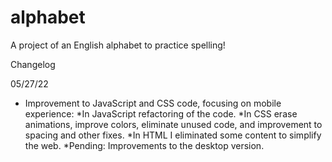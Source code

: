 # alphabet
A project of an English alphabet to practice spelling!

Changelog

05/27/22
- Improvement to JavaScript and CSS code, focusing on mobile experience:
    *In JavaScript refactoring of the code.
    *In CSS erase animations, improve colors, eliminate unused code, and improvement to spacing and other fixes.
    *In HTML I eliminated some content to simplify the web.
    *Pending: Improvements to the desktop version.

